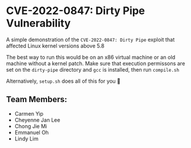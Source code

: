 # CVE-2022-0847: Dirty Pipe Vulnerability

A simple demonstration of the `CVE-2022-0847: Dirty Pipe` exploit that affected
Linux kernel versions above 5.8

The best way to run this would be on an x86 virtual machine or an old machine
without a kernel patch. Make sure that execution permissons are set on the 
`dirty-pipe` directory and `gcc` is installed, then run `compile.sh`

Alternatively, `setup.sh` does all of this for you 🙂

## Team Members:

- Carmen Yip
- Cheyenne Jan Lee
- Chong Jie Mi
- Emmanuel Oh
- Lindy Lim
